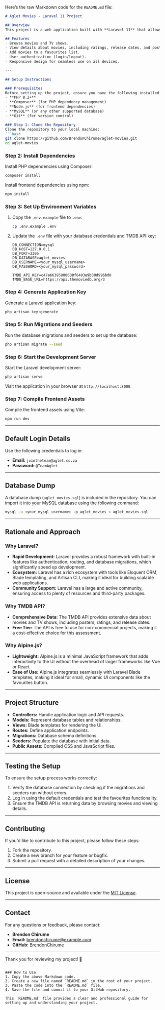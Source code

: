 Here’s the raw Markdown code for the `README.md` file:

```markdown
# Aglet Movies - Laravel 11 Project

## Overview
This project is a web application built with **Laravel 11** that allows users to browse movies, view details, and add movies to their favourites list. It integrates with **The Movie Database (TMDB) API** to fetch movie data. The application includes user authentication, a favourites system, and a responsive UI.

## Features
- Browse movies and TV shows.
- View details about movies, including ratings, release dates, and posters.
- Add movies to a favourites list.
- User authentication (login/logout).
- Responsive design for seamless use on all devices.

---

## Setup Instructions

### Prerequisites
Before setting up the project, ensure you have the following installed:
- **PHP 8.2+**
- **Composer** (for PHP dependency management)
- **Node.js** (for frontend dependencies)
- **MySQL** (or any other supported database)
- **Git** (for version control)

### Step 1: Clone the Repository
Clone the repository to your local machine:
```bash
git clone https://github.com/BrendonChirume/aglet-movies.git
cd aglet-movies
```

### Step 2: Install Dependencies
Install PHP dependencies using Composer:
```bash
composer install
```

Install frontend dependencies using npm:
```bash
npm install
```

### Step 3: Set Up Environment Variables
1. Copy the `.env.example` file to `.env`:
   ```bash
   cp .env.example .env
   ```
2. Update the `.env` file with your database credentials and TMDB API key:
   ```env
   DB_CONNECTION=mysql
   DB_HOST=127.0.0.1
   DB_PORT=3306
   DB_DATABASE=aglet_movies
   DB_USERNAME=<your_mysql_username>
   DB_PASSWORD=<your_mysql_password>

   TMDB_API_KEY=c47a66395800638f6403e9b30d996bd0
   TMDB_BASE_URL=https://api.themoviedb.org/3
   ```

### Step 4: Generate Application Key
Generate a Laravel application key:
```bash
php artisan key:generate
```

### Step 5: Run Migrations and Seeders
Run the database migrations and seeders to set up the database:
```bash
php artisan migrate --seed
```

### Step 6: Start the Development Server
Start the Laravel development server:
```bash
php artisan serve
```

Visit the application in your browser at `http://localhost:8000`.

### Step 7: Compile Frontend Assets
Compile the frontend assets using Vite:
```bash
npm run dev
```

---

## Default Login Details
Use the following credentials to log in:
- **Email:** `jointheteam@aglet.co.za`
- **Password:** `@TeamAglet`

---

## Database Dump
A database dump (`aglet_movies.sql`) is included in the repository. You can import it into your MySQL database using the following command:
```bash
mysql -u <your_mysql_username> -p aglet_movies < aglet_movies.sql
```

---

## Rationale and Approach

### Why Laravel?
- **Rapid Development:** Laravel provides a robust framework with built-in features like authentication, routing, and database migrations, which significantly speed up development.
- **Ecosystem:** Laravel has a rich ecosystem with tools like Eloquent ORM, Blade templating, and Artisan CLI, making it ideal for building scalable web applications.
- **Community Support:** Laravel has a large and active community, ensuring access to plenty of resources and third-party packages.

### Why TMDB API?
- **Comprehensive Data:** The TMDB API provides extensive data about movies and TV shows, including posters, ratings, and release dates.
- **Free Tier:** The API is free to use for non-commercial projects, making it a cost-effective choice for this assessment.

### Why Alpine.js?
- **Lightweight:** Alpine.js is a minimal JavaScript framework that adds interactivity to the UI without the overhead of larger frameworks like Vue or React.
- **Ease of Use:** Alpine.js integrates seamlessly with Laravel Blade templates, making it ideal for small, dynamic UI components like the favourites button.

---

## Project Structure
- **Controllers:** Handle application logic and API requests.
- **Models:** Represent database tables and relationships.
- **Views:** Blade templates for rendering the UI.
- **Routes:** Define application endpoints.
- **Migrations:** Database schema definitions.
- **Seeders:** Populate the database with initial data.
- **Public Assets:** Compiled CSS and JavaScript files.

---

## Testing the Setup
To ensure the setup process works correctly:
1. Verify the database connection by checking if the migrations and seeders run without errors.
2. Log in using the default credentials and test the favourites functionality.
3. Ensure the TMDB API is returning data by browsing movies and viewing details.

---

## Contributing
If you'd like to contribute to this project, please follow these steps:
1. Fork the repository.
2. Create a new branch for your feature or bugfix.
3. Submit a pull request with a detailed description of your changes.

---

## License
This project is open-source and available under the [MIT License](LICENSE).

---

## Contact
For any questions or feedback, please contact:
- **Brendon Chirume**
- **Email:** brendonchirume@example.com
- **GitHub:** [BrendonChirume](https://github.com/BrendonChirume)

---

Thank you for reviewing my project! 🚀
```

### How to Use
1. Copy the above Markdown code.
2. Create a new file named `README.md` in the root of your project.
3. Paste the code into the `README.md` file.
4. Save the file and commit it to your GitHub repository.

This `README.md` file provides a clear and professional guide for setting up and understanding your project.